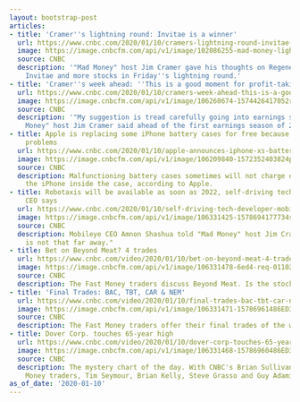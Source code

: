 ```yaml
---
layout: bootstrap-post
articles:
- title: 'Cramer''s lightning round: Invitae is a winner'
  url: https://www.cnbc.com/2020/01/10/cramers-lightning-round-invitae-is-a-winner.html
  image: https://image.cnbcfm.com/api/v1/image/102086255-mad-money-lightning.jpg?v=1510939612
  source: CNBC
  description: '"Mad Money" host Jim Cramer gave his thoughts on Regenex, Laredo Petroleum,
    Invitae and more stocks in Friday''s lightning round.'
- title: 'Cramer''s week ahead: ''This is a good moment for profit-taking'''
  url: https://www.cnbc.com/2020/01/10/cramers-week-ahead-this-is-a-good-moment-for-profit-taking.html
  image: https://image.cnbcfm.com/api/v1/image/106260674-1574426417052rtx79vwc.jpg?v=1574801540
  source: CNBC
  description: '"My suggestion is tread carefully going into earnings season," "Mad
    Money" host Jim Cramer said ahead of the first earnings season of 2020.'
- title: Apple is replacing some iPhone battery cases for free because of charging
    problems
  url: https://www.cnbc.com/2020/01/10/apple-announces-iphone-xs-battery-case-replacement-program.html
  image: https://image.cnbcfm.com/api/v1/image/106209840-1572352403824preview-1.png?v=1578315878
  source: CNBC
  description: Malfunctioning battery cases sometimes will not charge or won't charge
    the iPhone inside the case, according to Apple.
- title: Robotaxis will be available as soon as 2022, self-driving tech supplier Mobileye
    CEO says
  url: https://www.cnbc.com/2020/01/10/self-driving-tech-developer-mobileye-ceo-robotaxis-will-come-in-2022.html
  image: https://image.cnbcfm.com/api/v1/image/106331425-1578694177734shashua_amnon_mm_20200110_img_1027.jpg?v=1578694283
  source: CNBC
  description: Mobileye CEO Amnon Shashua told "Mad Money" host Jim Cramer that "robotaxi
    is not that far away."
- title: Bet on Beyond Meat? 4 trades
  url: https://www.cnbc.com/video/2020/01/10/bet-on-beyond-meat-4-trades.html
  image: https://image.cnbcfm.com/api/v1/image/106331478-6ed4-req-01102nothingbuttrades.jpg?v=1578696430
  source: CNBC
  description: The Fast Money traders discuss Beyond Meat. Is the stock worth a taste?
- title: 'Final Trades: BAC, TBT, CAR & NEM'
  url: https://www.cnbc.com/video/2020/01/10/final-trades-bac-tbt-car-nem.html
  image: https://image.cnbcfm.com/api/v1/image/106331471-15786961486ED3-FM-FINALTRADE-011020.jpg?v=1578696147
  source: CNBC
  description: The Fast Money traders offer their final trades of the week.
- title: Dover Corp. touches 65-year high
  url: https://www.cnbc.com/video/2020/01/10/dover-corp-touches-65-year-high.html
  image: https://image.cnbcfm.com/api/v1/image/106331468-15786960486ED3-FM-C-BLOCK-011020.jpg?v=1578696047
  source: CNBC
  description: The mystery chart of the day. With CNBC's Brian Sullivan and the Fast
    Money traders, Tim Seymour, Brian Kelly, Steve Grasso and Guy Adami.
as_of_date: '2020-01-10'
---
```


